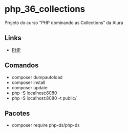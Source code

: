 # php_36_collections

Projeto do curso "PHP dominando as Collections" da Alura

## Links

- [PHP](https://www.php.net/)

## Comandos

- composer dumpautoload
- composer install
- composer update
- php -S localhost:8080
- php -S localhost:8080 -t public/

## Pacotes

- composer require php-ds/php-ds
